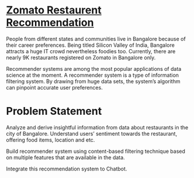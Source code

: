 # [Zomato Restaurent Recommendation](https://github.com/NagaSireeshaChinthala/Zomato_Restaurent_Recommendation)
People from different states and communities live in Bangalore because of their career preferences. Being titled Silicon Valley of India, Bangalore attracts a huge IT crowd nevertheless foodies too. Currently, there are nearly 9K restaurants registered on Zomato in Bangalore only. 

Recommender systems are among the most popular applications of data science at the moment. A recommender system is a type of information filtering system. By drawing from huge data sets, the system’s algorithm can pinpoint accurate user preferences.

# Problem Statement
Analyze and derive insightful information from data about restaurants in the city of Bangalore. Understand users’ sentiment towards the restaurant, offering food items, location and etc.

Build recommender system using content-based filtering technique based on multiple features that are available in the data.

Integrate this recommendation system to Chatbot.
